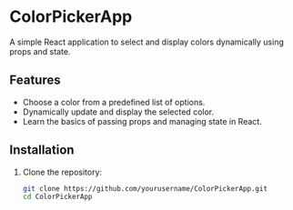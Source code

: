# ColorPickerApp

A simple React application to select and display colors dynamically using props and state.

## Features

- Choose a color from a predefined list of options.
- Dynamically update and display the selected color.
- Learn the basics of passing props and managing state in React.

## Installation

1. Clone the repository:
   ```bash
   git clone https://github.com/yourusername/ColorPickerApp.git
   cd ColorPickerApp
